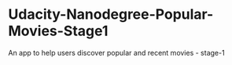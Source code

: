 # Udacity-Nanodegree-Popular-Movies-Stage1
 An app to help users discover popular and recent movies - stage-1
